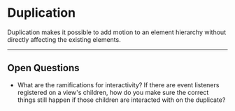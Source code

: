 # Duplication

Duplication makes it possible to add motion to an element hierarchy without directly affecting the existing elements.

---

## Open Questions ##

- What are the ramifications for interactivity?  If there are event listeners registered on a view's children, how do you make sure the correct things still happen if those children are interacted with on the duplicate?

